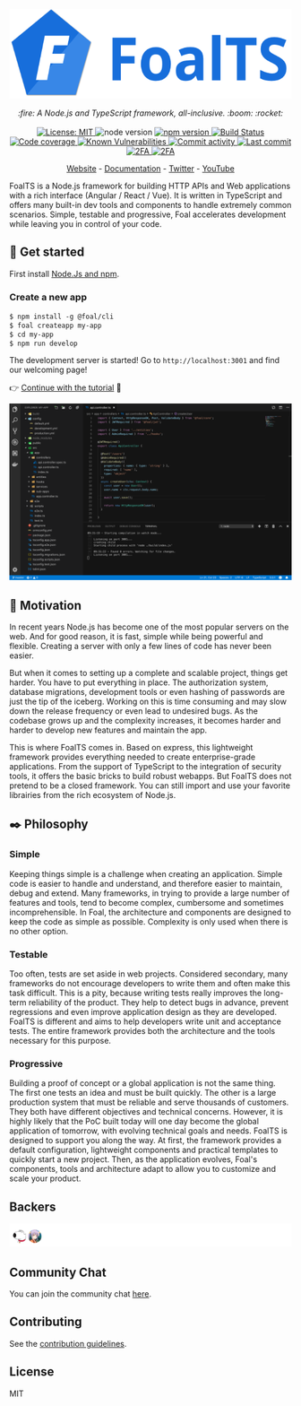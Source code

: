 <p align="center">
  <a href="https://foalts.org" target="blank">
    <img src="./docs/images/logo_title.png" height="160px" alt="Logo" />
  </a>
  <br>
</p>

<p align="center">
  <i>:fire: A Node.js and TypeScript framework, all-inclusive. :boom: :rocket:</i>
  <br>
  <br>
  <a href="https://github.com/FoalTS/foal/blob/master/LICENSE">
    <img src="https://img.shields.io/badge/License-MIT-blue.svg" alt="License: MIT">
  </a>
  <img src="https://img.shields.io/badge/node-%3E%3D10-brightgreen.svg" alt="node version">
  <a href="https://badge.fury.io/js/%40foal%2Fcore">
    <img src="https://badge.fury.io/js/%40foal%2Fcore.svg" alt="npm version">
  </a>
  <a href="https://github.com/FoalTS/foal/actions">
    <img src="https://github.com/FoalTS/foal/workflows/Test/badge.svg" alt="Build Status">
  </a>
  <a href="https://codecov.io/github/FoalTS/foal">
    <img src="https://codecov.io/gh/FoalTS/foal/branch/master/graphs/badge.svg" alt="Code coverage">
  </a>
  <a href="https://snyk.io/test/npm/@foal/core">
    <img src="https://snyk.io/test/npm/@foal/core/badge.svg" alt="Known Vulnerabilities">
  </a>
  <a href="https://github.com/FoalTS/foal/commits/master">
    <img src="https://img.shields.io/github/commit-activity/y/FoalTS/foal.svg" alt="Commit activity">
  </a>
  <a href="https://github.com/FoalTS/foal/commits/master">
    <img src="https://img.shields.io/github/last-commit/FoalTS/foal.svg" alt="Last commit">
  </a>
  <a href="https://img.shields.io/badge/2FA-npm,%20GitHub-green.svg">
    <img src="https://img.shields.io/badge/2FA-npm,%20GitHub-green.svg" alt="2FA">
  </a>
  <a href="https://discord.gg/QUrJv98">
    <img src="https://img.shields.io/badge/Chat-Discord-blue.svg" alt="2FA">
  </a>
</p>

<p align="center">
  <a href="https://foalts.org/">Website</a>
  -
  <a href="https://foalts.org/docs">Documentation</a>
  -
  <a href="https://twitter.com/foalts">Twitter</a>
  -
  <a href="https://www.youtube.com/channel/UCQFojM334E0YdoDq56MjfOQ">YouTube</a>
</p>

FoalTS is a Node.js framework for building HTTP APIs and Web applications with a rich interface (Angular / React / Vue). It is written in TypeScript and offers many built-in dev tools and components to handle extremely common scenarios. Simple, testable and progressive, Foal accelerates development while leaving you in control of your code.

## :city_sunrise: Get started

First install [Node.Js and npm](https://nodejs.org/en/download/).

### Create a new app

```
$ npm install -g @foal/cli
$ foal createapp my-app
$ cd my-app
$ npm run develop
```

The development server is started! Go to `http://localhost:3001` and find our welcoming page!

:point_right: [Continue with the tutorial](https://foalts.org/docs) :seedling:

![Screenshot](./docs/images/screenshot.png)

## :dart: Motivation

In recent years Node.js has become one of the most popular servers on the web. And for good reason, it is fast, simple while being powerful and flexible. Creating a server with only a few lines of code has never been easier. 

But when it comes to setting up a complete and scalable project, things get harder. You have to put everything in place. The authorization system, database migrations, development tools or even hashing of passwords are just the tip of the iceberg. Working on this is time consuming and may slow down the release frequency or even lead to undesired bugs. As the codebase grows up and the complexity increases, it becomes harder and harder to develop new features and maintain the app.

This is where FoalTS comes in. Based on express, this lightweight framework provides everything needed to create enterprise-grade applications. From the support of TypeScript to the integration of security tools, it offers the basic bricks to build robust webapps. But FoalTS does not pretend to be a closed framework. You can still import and use your favorite librairies from the rich ecosystem of Node.js.

## :black_nib: Philosophy

### Simple

Keeping things simple is a challenge when creating an application. Simple code is easier to handle and understand, and therefore easier to maintain, debug and extend. Many frameworks, in trying to provide a large number of features and tools, tend to become complex, cumbersome and sometimes incomprehensible. In Foal, the architecture and components are designed to keep the code as simple as possible. Complexity is only used when there is no other option. 

### Testable

Too often, tests are set aside in web projects. Considered secondary, many frameworks do not encourage developers to write them and often make this task difficult. This is a pity, because writing tests really improves the long-term reliability of the product. They help to detect bugs in advance, prevent regressions and even improve application design as they are developed. FoalTS is different and aims to help developers write unit and acceptance tests. The entire framework provides both the architecture and the tools necessary for this purpose.

### Progressive

Building a proof of concept or a global application is not the same thing. The first one tests an idea and must be built quickly. The other is a large production system that must be reliable and serve thousands of customers. They both have different objectives and technical concerns. However, it is highly likely that the PoC built today will one day become the global application of tomorrow, with evolving technical goals and needs. FoalTS is designed to support you along the way. At first, the framework provides a default configuration, lightweight components and practical templates to quickly start a new project. Then, as the application evolves, Foal's components, tools and architecture adapt to allow you to customize and scale your product.

## Backers

[![backers](./backers.png)](https://github.com/sponsors/LoicPoullain)

## Community Chat

You can join the community chat [here](https://discord.gg/QUrJv98).

## Contributing

See the [contribution guidelines](https://github.com/FoalTS/foal/blob/master/.github/CONTRIBUTING.MD).

## License

MIT 
